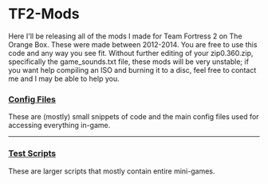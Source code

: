# TF2-Mods
Here I'll be releasing all of the mods I made for Team Fortress 2 on The Orange Box. These were made between 2012-2014. You are free to use this code and any way you see fit. Without further editing of your zip0.360.zip, specifically the game_sounds.txt file, these mods will be very unstable; if you want help compiling an ISO and burning it to a disc, feel free to contact me and I may be able to help you.

### [Config Files](cfg/) ###
These are (mostly) small snippets of code and the main config files used for accessing everything in-game.

<hr>

### [Test Scripts](testscripts/) ###
These are larger scripts that mostly contain entire mini-games.
